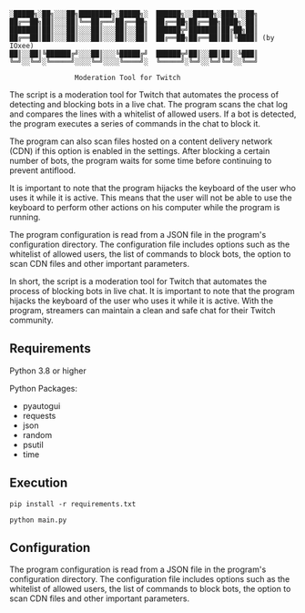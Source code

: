 
    ░█████╗░██╗░░░██╗████████╗░█████╗░  ██████╗░░█████╗░███╗░░██╗
    ██╔══██╗██║░░░██║╚══██╔══╝██╔══██╗  ██╔══██╗██╔══██╗████╗░██║
    ███████║██║░░░██║░░░██║░░░██║░░██║  ██████╦╝███████║██╔██╗██║
    ██╔══██║██║░░░██║░░░██║░░░██║░░██║  ██╔══██╗██╔══██║██║╚████║ (by IOxee)
    ██║░░██║╚██████╔╝░░░██║░░░╚█████╔╝  ██████╦╝██║░░██║██║░╚███║
    ╚═╝░░╚═╝░╚═════╝░░░░╚═╝░░░░╚════╝░  ╚═════╝░╚═╝░░╚═╝╚═╝░░╚══╝

                    Moderation Tool for Twitch


The script is a moderation tool for Twitch that automates the process of detecting and blocking bots in a live chat. The program scans the chat log and compares the lines with a whitelist of allowed users. If a bot is detected, the program executes a series of commands in the chat to block it.

The program can also scan files hosted on a content delivery network (CDN) if this option is enabled in the settings. After blocking a certain number of bots, the program waits for some time before continuing to prevent antiflood.

It is important to note that the program hijacks the keyboard of the user who uses it while it is active. This means that the user will not be able to use the keyboard to perform other actions on his computer while the program is running.

The program configuration is read from a JSON file in the program's configuration directory. The configuration file includes options such as the whitelist of allowed users, the list of commands to block bots, the option to scan CDN files and other important parameters.

In short, the script is a moderation tool for Twitch that automates the process of blocking bots in live chat. It is important to note that the program hijacks the keyboard of the user who uses it while it is active. With the program, streamers can maintain a clean and safe chat for their Twitch community.

## Requirements
Python 3.8 or higher

Python Packages:
- pyautogui
- requests
- json
- random
- psutil
- time

## Execution
`pip install -r requirements.txt`

`python main.py`

## Configuration
The program configuration is read from a JSON file in the program's configuration directory. The configuration file includes options such as the whitelist of allowed users, the list of commands to block bots, the option to scan CDN files and other important parameters.
